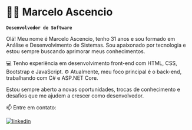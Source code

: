 # 👨‍💻 Marcelo Ascencio

**`Desenvolvedor de Software`**

Olá! Meu nome é Marcelo Ascencio, tenho 31 anos e sou formado em Análise e Desenvolvimento de Sistemas. Sou apaixonado por tecnologia e estou sempre buscando aprimorar meus conhecimentos.

💻 Tenho experiência em desenvolvimento front-end com HTML, CSS, Bootstrap e JavaScript.
⚙️ Atualmente, meu foco principal é o back-end, trabalhando com C# e ASP.NET Core.

Estou sempre aberto a novas oportunidades, trocas de conhecimento e desafios que me ajudem a crescer como desenvolvedor.

📫 Entre em contato:

<p align="left">
    <a href="">
        <img 
            alt="linkedin" 
            title="Acesse meu LinkDin" 
            src="https://www.linkedin.com/in/marcelo-asc%C3%AAncio-785834212/"
        />
    </a>
</p>
